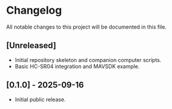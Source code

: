 # Changelog

All notable changes to this project will be documented in this file.

## [Unreleased]
- Initial repository skeleton and companion computer scripts.
- Basic HC-SR04 integration and MAVSDK example.

## [0.1.0] - 2025-09-16
- Initial public release.
